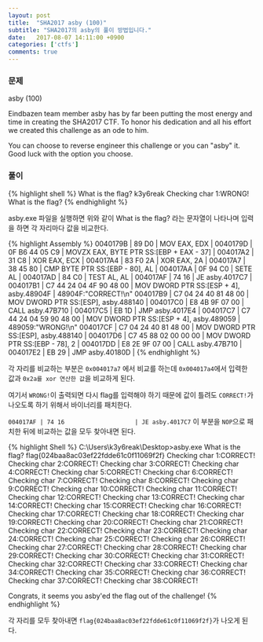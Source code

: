 ```yaml
---
layout: post
title:  "SHA2017 asby (100)"
subtitle: "SHA2017의 asby의 풀이 방법입니다."
date:   2017-08-07 14:11:00 +0900
categories: ['ctfs']
comments: true
---
```


### 문제

asby (100)

Eindbazen team member asby has by far been putting the most energy and time in creating the SHA2017 CTF. To honor his dedication and all his effort we created this challenge as an ode to him.

You can choose to reverse engineer this challenge or you can "asby" it. Good luck with the option you choose.


### 풀이
{% highlight shell %}
What is the flag? k3y6reak
Checking char 1:WRONG!
What is the flag?
{% endhighlight %}

asby.exe 파일을 실행하면 위와 같이 What is the flag? 라는 문자열이 나타나며 입력을 하면 각 자리마다 값을 비교한다.

{% highlight Assembly %}
0040179B | 89 D0                    | MOV EAX, EDX                                     |
0040179D | 0F B6 44 05 C9           | MOVZX EAX, BYTE PTR SS:[EBP + EAX - 37]          |
004017A2 | 31 C8                    | XOR EAX, ECX                                     |
004017A4 | 83 F0 2A                 | XOR EAX, 2A                                      |
004017A7 | 38 45 80                 | CMP BYTE PTR SS:[EBP - 80], AL                   |
004017AA | 0F 94 C0                 | SETE AL                                          |
004017AD | 84 C0                    | TEST AL, AL                                      |
004017AF | 74 16                    | JE asby.4017C7                                   |
004017B1 | C7 44 24 04 4F 90 48 00  | MOV DWORD PTR SS:[ESP + 4], asby.48904F          | 48904F:"CORRECT!\n"
004017B9 | C7 04 24 40 81 48 00     | MOV DWORD PTR SS:[ESP], asby.488140              |
004017C0 | E8 4B 9F 07 00           | CALL asby.47B710                                 |
004017C5 | EB 1D                    | JMP asby.4017E4                                  |
004017C7 | C7 44 24 04 59 90 48 00  | MOV DWORD PTR SS:[ESP + 4], asby.489059          | 489059:"WRONG!\n"
004017CF | C7 04 24 40 81 48 00     | MOV DWORD PTR SS:[ESP], asby.488140              |
004017D6 | C7 45 88 02 00 00 00     | MOV DWORD PTR SS:[EBP - 78], 2                   |
004017DD | E8 2E 9F 07 00           | CALL asby.47B710                                 |
004017E2 | EB 29                    | JMP asby.40180D                                  |
{% endhighlight %}

각 자리를 비교하는 부분은 `0x004017a7` 에서 비교를 하는데 `0x004017a4`에서 입력한 값과 `0x2a를 xor 연산한 값`을 비교하게 된다.

여기서 `WRONG!`이 출력되면 다시 flag를 입력해야 하기 때문에 값이 틀려도 `CORRECT!`가 나오도록 하기 위해서 바이너리를 패치한다.

`004017AF | 74 16                    | JE asby.4017C7` 이 부분을 `NOP`으로 패치한 뒤에 비교하는 값을 모두 찾아내면 된다.


{% highlight Shell %}
C:\Users\k3y6reak\Desktop>asby.exe
What is the flag? flag{024baa8ac03ef22fdde61c0f11069f2f}
Checking char 1:CORRECT!
Checking char 2:CORRECT!
Checking char 3:CORRECT!
Checking char 4:CORRECT!
Checking char 5:CORRECT!
Checking char 6:CORRECT!
Checking char 7:CORRECT!
Checking char 8:CORRECT!
Checking char 9:CORRECT!
Checking char 10:CORRECT!
Checking char 11:CORRECT!
Checking char 12:CORRECT!
Checking char 13:CORRECT!
Checking char 14:CORRECT!
Checking char 15:CORRECT!
Checking char 16:CORRECT!
Checking char 17:CORRECT!
Checking char 18:CORRECT!
Checking char 19:CORRECT!
Checking char 20:CORRECT!
Checking char 21:CORRECT!
Checking char 22:CORRECT!
Checking char 23:CORRECT!
Checking char 24:CORRECT!
Checking char 25:CORRECT!
Checking char 26:CORRECT!
Checking char 27:CORRECT!
Checking char 28:CORRECT!
Checking char 29:CORRECT!
Checking char 30:CORRECT!
Checking char 31:CORRECT!
Checking char 32:CORRECT!
Checking char 33:CORRECT!
Checking char 34:CORRECT!
Checking char 35:CORRECT!
Checking char 36:CORRECT!
Checking char 37:CORRECT!
Checking char 38:CORRECT!

Congrats, it seems you asby'ed the flag out of the challenge!
{% endhighlight %}


각 자리를 모두 찾아내면 `flag{024baa8ac03ef22fdde61c0f11069f2f}`가 나오게 된다.
